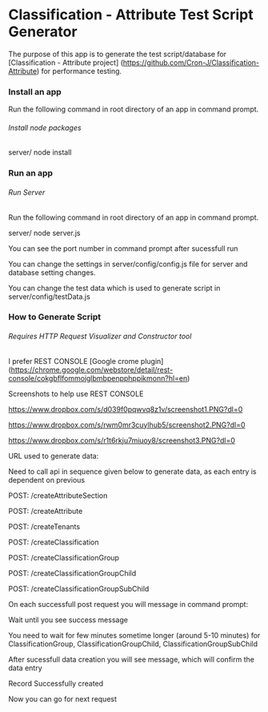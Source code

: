 Classification - Attribute Test Script Generator
=================================================

The purpose of this app is to generate the test script/database for [Classification - Attribute project] (https://github.com/Cron-J/Classification-Attribute) for performance testing.


### Install an app

Run the following command in root directory of an app in command prompt.

###### *Install node packages*

server/ node install

### Run an app

###### *Run Server*

Run the following command in root directory of an app in command prompt.

server/ node server.js

You can see the port number in command prompt after sucessfull run

You can change the settings in server/config/config.js file for server and database setting changes.

You can change the test data which is used to generate script in server/config/testData.js

### How to Generate Script

###### *Requires HTTP Request Visualizer and Constructor tool*

I prefer REST CONSOLE [Google crome plugin] (https://chrome.google.com/webstore/detail/rest-console/cokgbflfommojglbmbpenpphppikmonn?hl=en)

Screenshots to help use REST CONSOLE

https://www.dropbox.com/s/d039f0pqwvq8z1v/screenshot1.PNG?dl=0

https://www.dropbox.com/s/rwm0mr3cuylhub5/screenshot2.PNG?dl=0

https://www.dropbox.com/s/r1t6rkju7miuoy8/screenshot3.PNG?dl=0

URL used to generate data:

Need to call api in sequence given below to generate data, as each entry is dependent on previous

POST: /createAttributeSection

POST: /createAttribute

POST: /createTenants

POST: /createClassification

POST: /createClassificationGroup

POST: /createClassificationGroupChild

POST: /createClassificationGroupSubChild

On each successfull post request you will message in command prompt:

Wait until you see success message

You need to wait for few minutes sometime longer (around 5-10 minutes) for ClassificationGroup, ClassificationGroupChild, ClassificationGroupSubChild

After sucessfull data creation you will see message, which will confirm the data entry

Record Successfully created

Now you can go for next request